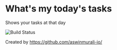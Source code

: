 # What's my today's tasks

Shows your tasks at that day

![Build Status](https://github.com/aswinmurali-io/whatsmytodaystasks/workflows/Flutter%20CI/badge.svg)

Created by <https://github.com/aswinmurali-io/>

